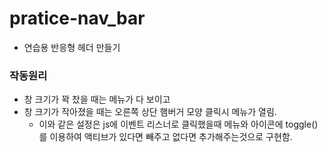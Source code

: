 # pratice-nav_bar
- 연습용 반응형 헤더 만들기

### 작동원리 

- 창 크기가 꽉 찼을 때는 메뉴가 다 보이고
- 창 크기가 작아졌을 때는 오른쪽 상단 햄버거 모양 클릭시 메뉴가 열림.
  - 이와 같은 설정은 js에 이벤트 리스너로 클릭했을때 메뉴와 아이콘에 toggle() 를 이용하여 액티브가 있다면 빼주고 없다면 추가해주는것으로 구현함.